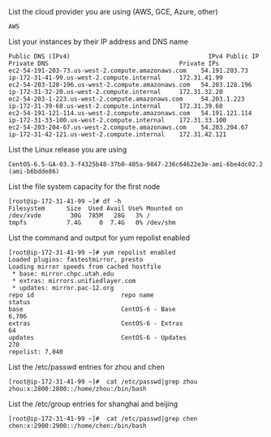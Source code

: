 List the cloud provider you are using (AWS, GCE, Azure, other)  
```
AWS
```  

List your instances by their IP address and DNS name  
```
Public DNS (IPv4)	                                   IPv4 Public IP    Private DNS                                    Private IPs  
ec2-54-191-203-73.us-west-2.compute.amazonaws.com    54.191.203.73     ip-172-31-41-99.us-west-2.compute.internal     172.31.41.99
ec2-54-203-128-196.us-west-2.compute.amazonaws.com   54.203.128.196    ip-172-31-32-20.us-west-2.compute.internal     172.31.32.20
ec2-54-203-1-223.us-west-2.compute.amazonaws.com     54.203.1.223      ip-172-31-39-68.us-west-2.compute.internal     172.31.39.68
ec2-54-191-121-114.us-west-2.compute.amazonaws.com   54.191.121.114    ip-172-31-33-100.us-west-2.compute.internal    172.31.33.100
ec2-54-203-204-67.us-west-2.compute.amazonaws.com    54.203.204.67     ip-172-31-42-121.us-west-2.compute.internal    172.31.42.121
```  

List the Linux release you are using  
```
CentOS-6.5-GA-03.3-f4325b48-37b0-405a-9847-236c64622e3e-ami-6be4dc02.2 (ami-b6bdde86)
```  

List the file system capacity for the first node  
```
[root@ip-172-31-41-99 ~]# df -h
Filesystem      Size  Used Avail Use% Mounted on
/dev/xvde        30G  785M   28G   3% /
tmpfs           7.4G     0  7.4G   0% /dev/shm
```  

List the command and output for yum repolist enabled  
```
[root@ip-172-31-41-99 ~]# yum repolist enabled
Loaded plugins: fastestmirror, presto
Loading mirror speeds from cached hostfile
 * base: mirror.chpc.utah.edu
 * extras: mirrors.unifiedlayer.com
 * updates: mirror.pac-12.org
repo id                        repo name                                  status
base                           CentOS-6 - Base                            6,706
extras                         CentOS-6 - Extras                             64
updates                        CentOS-6 - Updates                           270
repolist: 7,040
```  

List the /etc/passwd entries for zhou and chen  
```
[root@ip-172-31-41-99 ~]#  cat /etc/passwd|grep zhou
zhou:x:2800:2800::/home/zhou:/bin/bash
```  

List the /etc/group entries for shanghai and beijing  
```
[root@ip-172-31-41-99 ~]#  cat /etc/passwd|grep chen
chen:x:2900:2900::/home/chen:/bin/bash
```  
